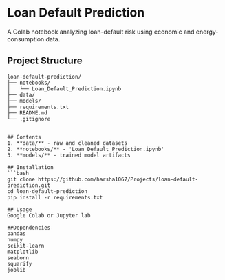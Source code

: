 # Loan Default Prediction

A Colab notebook analyzing loan-default risk using economic and energy-consumption data.

## Project Structure
```text
loan-default-prediction/
├── notebooks/
│   └── Loan_Default_Prediction.ipynb
├── data/
├── models/
├── requirements.txt
├── README.md
└── .gitignore


## Contents
1. **data/** - raw and cleaned datasets
2. **notebooks/** - 'Loan_Default_Prediction.ipynb'
3. **models/** - trained model artifacts

## Installation
```bash
git clone https://github.com/harsha1067/Projects/loan-default-prediction.git
cd loan-default-prediction
pip install -r requirements.txt

## Usage
Google Colab or Jupyter lab

##Dependencies
pandas
numpy
scikit-learn
matplotlib
seaborn
squarify
joblib
